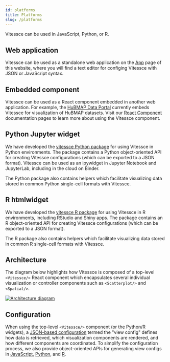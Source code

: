 ```yaml
---
id: platforms
title: Platforms
slug: /platforms
---
```


Vitessce can be used in JavaScript, Python, or R.

## Web application

Vitessce can be used as a standalone web application on the [App](/app/) page of this website, where you will find a text editor for configing Vitessce with JSON or JavaScript syntax.

## Embedded component

Vitessce can be used as a React component embedded in another web application.
For example, the [HuBMAP Data Portal](https://portal.hubmapconsortium.org/) currently embeds Vitessce for visualization of HuBMAP datasets.
Visit our [React Component](/docs/component-overview/) documentation pages to learn more about using the Vitessce component.

## Python Jupyter widget

We have developed the [vitessce Python package](https://vitessce.github.io/vitessce-python/) for using Vitessce in Python environments.
The package contains a Python object-oriented API for creating Vitessce configurations (which can be exported to a JSON format).
Vitessce can be used as an ipywidget in Jupyter Notebook and JupyterLab, including in the cloud on Binder.

The Python package also contains helpers which facilitate visualizing data stored in common Python single-cell formats with Vitessce.

## R htmlwidget

We have developed the [vitessce R package](https://vitessce.github.io/vitessce-r/) for using Vitessce in R environments, including RStudio and Shiny apps.
The package contains an R object-oriented API for creating Vitessce configurations (which can be exported to a JSON format).

The R package also contains helpers which facilitate visualizing data stored in common R single-cell formats with Vitessce.


## Architecture

The diagram below highlights how Vitessce is composed of a top-level `<Vitessce/>` React component which encapsulates several individual visualization or controller components such as `<Scatterplot/>` and `<Spatial/>`.

<a href="https://docs.google.com/drawings/d/1vS6wP1vs5QepLhXGDRww7LR505HJ-aIqnGn9O19f6xg/edit" target="_blank">
    <img
        src="https://docs.google.com/drawings/d/e/2PACX-1vSoB3YGPxOTKnFOpYHeHX4JruHnibGXruM36uAZtuvPQNM3a7F4uS3q4b5jwGNQ6TJ7bQ9IPB32rdle/pub?w=650"
        alt="Architecture diagram"
        className="ar-16x9"
    />
</a>


## Configuration

When using the top-level `<Vitessce/>` component (or the Python/R widgets), a [JSON-based configuration](/docs/view-config-json/) termed the "view config" defines how data is retrieved, which visualization components are rendered, and how different components are coordinated.
To simplify the configuration process, we also provide object-oriented APIs for generating view configs in [JavaScript](/docs/view-config-js/), [Python](https://vitessce.github.io/vitessce-python/api_config.html), and [R](https://vitessce.github.io/vitessce-r/reference/VitessceConfig.html#examples).


